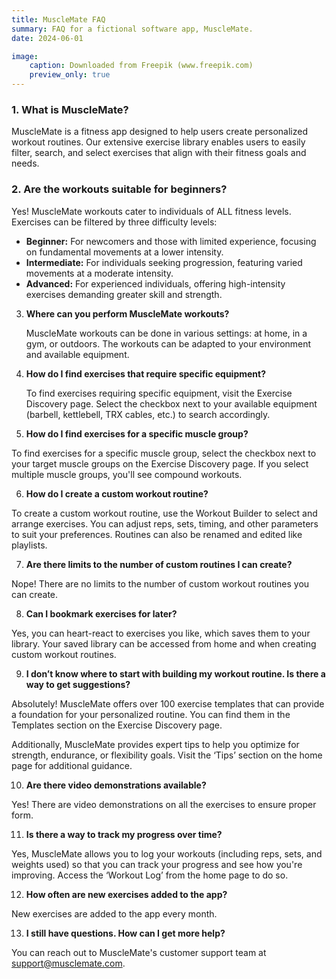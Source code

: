 ```yaml
---
title: MuscleMate FAQ
summary: FAQ for a fictional software app, MuscleMate. 
date: 2024-06-01

image: 
    caption: Downloaded from Freepik (www.freepik.com)
    preview_only: true
---
```


### 1. What is MuscleMate?

MuscleMate is a fitness app designed to help users create personalized workout routines. Our extensive exercise library enables users to easily filter, search, and select exercises that align with their fitness goals and needs. <br>


### 2. Are the workouts suitable for beginners?

Yes! MuscleMate workouts cater to individuals of ALL fitness levels. Exercises can be filtered by three difficulty levels: <br>

- **Beginner:** For newcomers and those with limited experience, focusing on fundamental movements at a lower intensity.
- **Intermediate:** For individuals seeking progression, featuring varied movements at a moderate intensity.
- **Advanced:** For experienced individuals, offering high-intensity exercises demanding greater skill and strength.


3. **Where can you perform MuscleMate workouts?**

   MuscleMate workouts can be done in various settings: at home, in a gym, or outdoors. The workouts can be adapted to your environment and available equipment.


4. **How do I find exercises that require specific equipment?**

   To find exercises requiring specific equipment, visit the Exercise Discovery page. Select the checkbox next to your available equipment (barbell, kettlebell, TRX cables, etc.) to search accordingly. 


5. **How do I find exercises for a specific muscle group?**

To find exercises for a specific muscle group, select the checkbox next to your target muscle groups on the Exercise Discovery page. If you select multiple muscle groups, you'll see compound workouts.

6. **How do I create a custom workout routine?**

To create a custom workout routine, use the Workout Builder to select and arrange exercises. You can adjust reps, sets, timing, and other parameters to suit your preferences. Routines can also be renamed and edited like playlists.

7. **Are there limits to the number of custom routines I can create?**

Nope! There are no limits to the number of custom workout routines you can create.

8. **Can I bookmark exercises for later?**

Yes, you can heart-react to exercises you like, which saves them to your library. Your saved library can be accessed from home and when creating custom workout routines.

9. **I don’t know where to start with building my workout routine. Is there a way to get suggestions?**

Absolutely! MuscleMate offers over 100 exercise templates that can provide a foundation for your personalized routine. You can find them in the Templates section on the Exercise Discovery page. 

Additionally, MuscleMate provides expert tips to help you optimize for strength, endurance, or flexibility goals. Visit the ‘Tips’ section on the home page for additional guidance. 

10. **Are there video demonstrations available?**

Yes! There are video demonstrations on all the exercises to ensure proper form.

11. **Is there a way to track my progress over time?**

Yes, MuscleMate allows you to log your workouts (including reps, sets, and weights used) so that you can track your progress and see how you're improving. Access the ‘Workout Log’ from the home page to do so. 

12. **How often are new exercises added to the app?**

New exercises are added to the app every month.

13. **I still have questions. How can I get more help?**

You can reach out to MuscleMate's customer support team at support@musclemate.com. 

